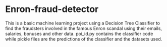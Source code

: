 # Enron-fraud-detector
This is a basic machine learning project using a Decision Tree Classifier to find the fraudsters involved in the famous Enron scandal using their emails, salaries, bonuses and other data. 
poi_id.py contains the classifier code while pickle files are the predictions of the classifier and the datasets used.
